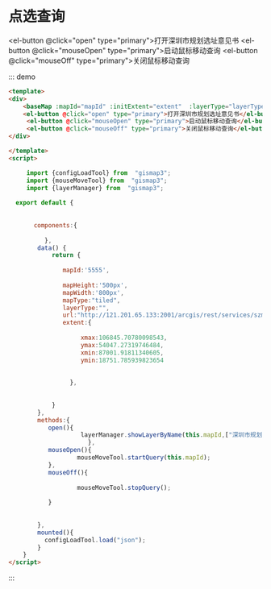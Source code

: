# 点选查询


  
  
  
<baseMap :mapId="mapId" :initExtent="extent"  :layerType="layerType"  :mapType="mapType"  :mapHeight="mapHeight"  :mapWidth="mapWidth" :url="url"></baseMap>
  
  <el-button @click="open" type="primary">打开深圳市规划选址意见书</el-button>
  <el-button @click="mouseOpen" type="primary">启动鼠标移动查询</el-button>
  <el-button @click="mouseOff" type="primary">关闭鼠标移动查询</el-button>
   
::: demo
```html
<template>
<div>
    <baseMap :mapId="mapId" :initExtent="extent"  :layerType="layerType"  :mapType="mapType"  :mapHeight="mapHeight"  :mapWidth="mapWidth" :url="url"></baseMap>
    <el-button @click="open" type="primary">打开深圳市规划选址意见书</el-button>
     <el-button @click="mouseOpen" type="primary">启动鼠标移动查询</el-button>
     <el-button @click="mouseOff" type="primary">关闭鼠标移动查询</el-button>
</div>   

</template>
<script>

     import {configLoadTool} from  "gismap3";
     import {mouseMoveTool} from  "gismap3";
     import {layerManager} from  "gismap3";
  
  export default {
      
      
       components:{
           
          },
        data() {
            return {
                
               mapId:'5555',  
              
               mapHeight:'500px',
               mapWidth:'800px',
               mapType:"tiled",
               layerType:"",
               url:"http://121.201.65.133:2001/arcgis/rest/services/szmap_10_170117/MapServer",
               extent:{                      
                          
                    xmax:106845.70780098543,
                    ymax:54047.27319746484,
                    xmin:87001.91811340605,
                    ymin:18751.785939823654
                    
                    
                 },
               
        
            }
        },
        methods:{
           open(){
                    layerManager.showLayerByName(this.mapId,["深圳市规划选址意见书"],true);      
                      },
           mouseOpen(){
                   mouseMoveTool.startQuery(this.mapId);
           },
           mouseOff(){
               
                   mouseMoveTool.stopQuery();
              
           }
           
           
        },
        mounted(){
          configLoadTool.load("json");
        }
    }
</script>
```
:::
